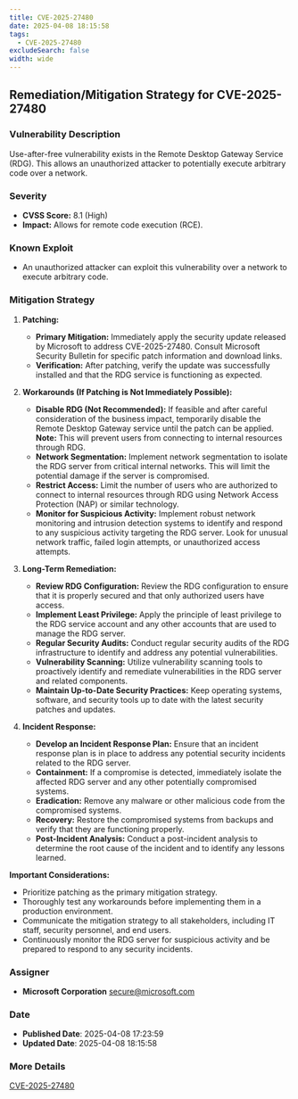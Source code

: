 ```yaml
---
title: CVE-2025-27480
date: 2025-04-08 18:15:58
tags:
  - CVE-2025-27480
excludeSearch: false
width: wide
---
```


## Remediation/Mitigation Strategy for CVE-2025-27480

### Vulnerability Description

Use-after-free vulnerability exists in the Remote Desktop Gateway Service (RDG). This allows an unauthorized attacker to potentially execute arbitrary code over a network.

### Severity

*   **CVSS Score:** 8.1 (High)
*   **Impact:** Allows for remote code execution (RCE).

### Known Exploit

*   An unauthorized attacker can exploit this vulnerability over a network to execute arbitrary code.

### Mitigation Strategy

1.  **Patching:**

    *   **Primary Mitigation:** Immediately apply the security update released by Microsoft to address CVE-2025-27480.  Consult Microsoft Security Bulletin for specific patch information and download links.
    *   **Verification:** After patching, verify the update was successfully installed and that the RDG service is functioning as expected.

2.  **Workarounds (If Patching is Not Immediately Possible):**

    *   **Disable RDG (Not Recommended):** If feasible and after careful consideration of the business impact, temporarily disable the Remote Desktop Gateway service until the patch can be applied. **Note:** This will prevent users from connecting to internal resources through RDG.
    *   **Network Segmentation:** Implement network segmentation to isolate the RDG server from critical internal networks. This will limit the potential damage if the server is compromised.
    *   **Restrict Access:** Limit the number of users who are authorized to connect to internal resources through RDG using Network Access Protection (NAP) or similar technology.
    *   **Monitor for Suspicious Activity:** Implement robust network monitoring and intrusion detection systems to identify and respond to any suspicious activity targeting the RDG server. Look for unusual network traffic, failed login attempts, or unauthorized access attempts.

3.  **Long-Term Remediation:**

    *   **Review RDG Configuration:** Review the RDG configuration to ensure that it is properly secured and that only authorized users have access.
    *   **Implement Least Privilege:** Apply the principle of least privilege to the RDG service account and any other accounts that are used to manage the RDG server.
    *   **Regular Security Audits:** Conduct regular security audits of the RDG infrastructure to identify and address any potential vulnerabilities.
    *   **Vulnerability Scanning:** Utilize vulnerability scanning tools to proactively identify and remediate vulnerabilities in the RDG server and related components.
    *   **Maintain Up-to-Date Security Practices:** Keep operating systems, software, and security tools up to date with the latest security patches and updates.

4.  **Incident Response:**

    *   **Develop an Incident Response Plan:** Ensure that an incident response plan is in place to address any potential security incidents related to the RDG server.
    *   **Containment:** If a compromise is detected, immediately isolate the affected RDG server and any other potentially compromised systems.
    *   **Eradication:** Remove any malware or other malicious code from the compromised systems.
    *   **Recovery:** Restore the compromised systems from backups and verify that they are functioning properly.
    *   **Post-Incident Analysis:** Conduct a post-incident analysis to determine the root cause of the incident and to identify any lessons learned.

**Important Considerations:**

*   Prioritize patching as the primary mitigation strategy.
*   Thoroughly test any workarounds before implementing them in a production environment.
*   Communicate the mitigation strategy to all stakeholders, including IT staff, security personnel, and end users.
*   Continuously monitor the RDG server for suspicious activity and be prepared to respond to any security incidents.

### Assigner
- **Microsoft Corporation** <secure@microsoft.com>

### Date
- **Published Date**: 2025-04-08 17:23:59
- **Updated Date**: 2025-04-08 18:15:58

### More Details
[CVE-2025-27480](https://www.cvedetails.com/cve/CVE-2025-27480)